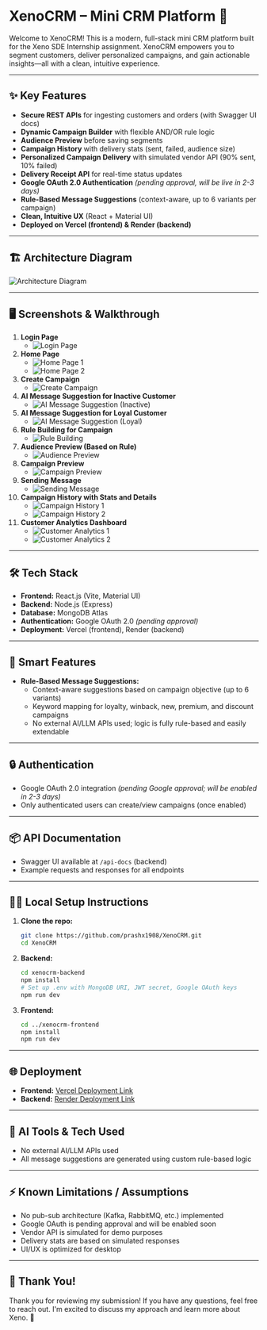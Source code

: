 # XenoCRM – Mini CRM Platform 🚀

Welcome to XenoCRM! This is a modern, full-stack mini CRM platform built for the Xeno SDE Internship assignment. XenoCRM empowers you to segment customers, deliver personalized campaigns, and gain actionable insights—all with a clean, intuitive experience.

---

## ✨ Key Features
- **Secure REST APIs** for ingesting customers and orders (with Swagger UI docs)
- **Dynamic Campaign Builder** with flexible AND/OR rule logic
- **Audience Preview** before saving segments
- **Campaign History** with delivery stats (sent, failed, audience size)
- **Personalized Campaign Delivery** with simulated vendor API (90% sent, 10% failed)
- **Delivery Receipt API** for real-time status updates
- **Google OAuth 2.0 Authentication** *(pending approval, will be live in 2-3 days)*
- **Rule-Based Message Suggestions** (context-aware, up to 6 variants per campaign)
- **Clean, Intuitive UX** (React + Material UI)
- **Deployed on Vercel (frontend) & Render (backend)**

---

## 🏗️ Architecture Diagram
![Architecture Diagram](./screenshot/architecture.png)

---

## 🖥️ Screenshots & Walkthrough

1. **Login Page**
   - ![Login Page](./screenshot/1.png)
2. **Home Page**
   - ![Home Page 1](./screenshot/2.png)
   - ![Home Page 2](./screenshot/3.png)
3. **Create Campaign**
   - ![Create Campaign](./screenshot/4.png)
4. **AI Message Suggestion for Inactive Customer**
   - ![AI Message Suggestion (Inactive)](./screenshot/5.png)
5. **AI Message Suggestion for Loyal Customer**
   - ![AI Message Suggestion (Loyal)](./screenshot/6.png)
6. **Rule Building for Campaign**
   - ![Rule Building](./screenshot/8.png)
7. **Audience Preview (Based on Rule)**
   - ![Audience Preview](./screenshot/7.png)
8. **Campaign Preview**
   - ![Campaign Preview](./screenshot/9.png)
9. **Sending Message**
   - ![Sending Message](./screenshot/10.png)
10. **Campaign History with Stats and Details**
    - ![Campaign History 1](./screenshot/11.png)
    - ![Campaign History 2](./screenshot/12.png)
11. **Customer Analytics Dashboard**
    - ![Customer Analytics 1](./screenshot/13.png)
    - ![Customer Analytics 2](./screenshot/14.png)

---

## 🛠️ Tech Stack
- **Frontend:** React.js (Vite, Material UI)
- **Backend:** Node.js (Express)
- **Database:** MongoDB Atlas
- **Authentication:** Google OAuth 2.0 *(pending approval)*
- **Deployment:** Vercel (frontend), Render (backend)

---

## 🧠 Smart Features
- **Rule-Based Message Suggestions:**
  - Context-aware suggestions based on campaign objective (up to 6 variants)
  - Keyword mapping for loyalty, winback, new, premium, and discount campaigns
  - No external AI/LLM APIs used; logic is fully rule-based and easily extendable

---

## 🔒 Authentication
- Google OAuth 2.0 integration *(pending Google approval; will be enabled in 2-3 days)*
- Only authenticated users can create/view campaigns (once enabled)

---

## 📦 API Documentation
- Swagger UI available at `/api-docs` (backend)
- Example requests and responses for all endpoints

---

## 🏃‍♂️ Local Setup Instructions
1. **Clone the repo:**
   ```bash
   git clone https://github.com/prashx1908/XenoCRM.git
   cd XenoCRM
   ```
2. **Backend:**
   ```bash
   cd xenocrm-backend
   npm install
   # Set up .env with MongoDB URI, JWT secret, Google OAuth keys
   npm run dev
   ```
3. **Frontend:**
   ```bash
   cd ../xenocrm-frontend
   npm install
   npm run dev
   ```

---

## 🌐 Deployment
- **Frontend:** [Vercel Deployment Link](https://xenocrm-mu.vercel.app)
- **Backend:** [Render Deployment Link](https://xenocrm-backend.onrender.com)

---

## 📝 AI Tools & Tech Used
- No external AI/LLM APIs used
- All message suggestions are generated using custom rule-based logic

---

## ⚡ Known Limitations / Assumptions
- No pub-sub architecture (Kafka, RabbitMQ, etc.) implemented
- Google OAuth is pending approval and will be enabled soon
- Vendor API is simulated for demo purposes
- Delivery stats are based on simulated responses
- UI/UX is optimized for desktop

---

## 🙏 Thank You!
Thank you for reviewing my submission! If you have any questions, feel free to reach out. I'm excited to discuss my approach and learn more about Xeno. 🚀
